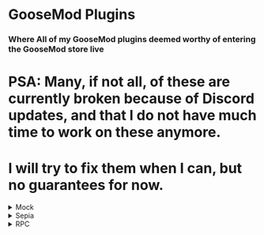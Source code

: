 # GooseMod Plugins

### Where All of my GooseMod plugins deemed worthy of entering the GooseMod store live

# PSA: Many, if not all, of these are currently broken because of Discord updates, and that I do not have much time to work on these anymore.
# I will try to fix them when I can, but no guarantees for now.


<details><summary>Mock</summary>A CoMmAnD To MoDuLaTe tExT LiKe tHiS</details>
<details><summary>Sepia</summary>A theme that is based on this image: <img src="https://media.discordapp.net/attachments/756146058924392545/832723110032572466/1bvz098u35j61.png"></img></details>
<details><summary>RPC</summary>Set a custom RPC status. Originally from Powercord - <a href="https://github.com/E-boi/custom-rpc">Custom RPC</a></details>

